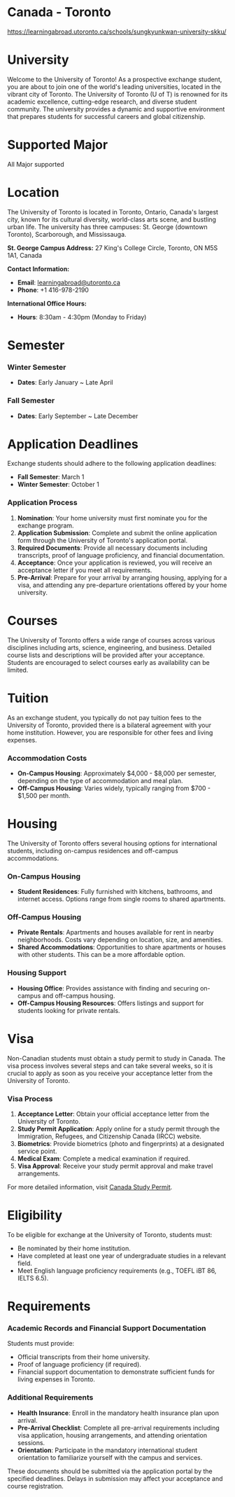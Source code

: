 # Canada - Toronto
https://learningabroad.utoronto.ca/schools/sungkyunkwan-university-skku/

# University

Welcome to the University of Toronto! As a prospective exchange student, you are about to join one of the world's leading universities, located in the vibrant city of Toronto. The University of Toronto (U of T) is renowned for its academic excellence, cutting-edge research, and diverse student community. The university provides a dynamic and supportive environment that prepares students for successful careers and global citizenship.

# Supported Major

All Major supported

# Location

The University of Toronto is located in Toronto, Ontario, Canada's largest city, known for its cultural diversity, world-class arts scene, and bustling urban life. The university has three campuses: St. George (downtown Toronto), Scarborough, and Mississauga.

**St. George Campus Address:**
27 King's College Circle, Toronto, ON M5S 1A1, Canada

**Contact Information:**
- **Email**: learningabroad@utoronto.ca
- **Phone**: +1 416-978-2190

**International Office Hours:**
- **Hours**: 8:30am - 4:30pm (Monday to Friday)

# Semester

### Winter Semester

- **Dates**: Early January ~ Late April

### Fall Semester

- **Dates**: Early September ~ Late December

# Application Deadlines

Exchange students should adhere to the following application deadlines:

- **Fall Semester**: March 1
- **Winter Semester**: October 1

### Application Process

1. **Nomination**: Your home university must first nominate you for the exchange program.
2. **Application Submission**: Complete and submit the online application form through the University of Toronto's application portal.
3. **Required Documents**: Provide all necessary documents including transcripts, proof of language proficiency, and financial documentation.
4. **Acceptance**: Once your application is reviewed, you will receive an acceptance letter if you meet all requirements.
5. **Pre-Arrival**: Prepare for your arrival by arranging housing, applying for a visa, and attending any pre-departure orientations offered by your home university.

# Courses

The University of Toronto offers a wide range of courses across various disciplines including arts, science, engineering, and business. Detailed course lists and descriptions will be provided after your acceptance. Students are encouraged to select courses early as availability can be limited.

# Tuition

As an exchange student, you typically do not pay tuition fees to the University of Toronto, provided there is a bilateral agreement with your home institution. However, you are responsible for other fees and living expenses.

### Accommodation Costs

- **On-Campus Housing**: Approximately $4,000 - $8,000 per semester, depending on the type of accommodation and meal plan.
- **Off-Campus Housing**: Varies widely, typically ranging from $700 - $1,500 per month.

# Housing

The University of Toronto offers several housing options for international students, including on-campus residences and off-campus accommodations.

### On-Campus Housing

- **Student Residences**: Fully furnished with kitchens, bathrooms, and internet access. Options range from single rooms to shared apartments.

### Off-Campus Housing

- **Private Rentals**: Apartments and houses available for rent in nearby neighborhoods. Costs vary depending on location, size, and amenities.
- **Shared Accommodations**: Opportunities to share apartments or houses with other students. This can be a more affordable option.

### Housing Support

- **Housing Office**: Provides assistance with finding and securing on-campus and off-campus housing.
- **Off-Campus Housing Resources**: Offers listings and support for students looking for private rentals.

# Visa

Non-Canadian students must obtain a study permit to study in Canada. The visa process involves several steps and can take several weeks, so it is crucial to apply as soon as you receive your acceptance letter from the University of Toronto.

### Visa Process

1. **Acceptance Letter**: Obtain your official acceptance letter from the University of Toronto.
2. **Study Permit Application**: Apply online for a study permit through the Immigration, Refugees, and Citizenship Canada (IRCC) website.
3. **Biometrics**: Provide biometrics (photo and fingerprints) at a designated service point.
4. **Medical Exam**: Complete a medical examination if required.
5. **Visa Approval**: Receive your study permit approval and make travel arrangements.

For more detailed information, visit [Canada Study Permit](https://www.canada.ca/en/immigration-refugees-citizenship/services/study-canada/study-permit.html).

# Eligibility

To be eligible for exchange at the University of Toronto, students must:

- Be nominated by their home institution.
- Have completed at least one year of undergraduate studies in a relevant field.
- Meet English language proficiency requirements (e.g., TOEFL iBT 86, IELTS 6.5).

# Requirements

### Academic Records and Financial Support Documentation

Students must provide:

- Official transcripts from their home university.
- Proof of language proficiency (if required).
- Financial support documentation to demonstrate sufficient funds for living expenses in Toronto.

### Additional Requirements

- **Health Insurance**: Enroll in the mandatory health insurance plan upon arrival.
- **Pre-Arrival Checklist**: Complete all pre-arrival requirements including visa application, housing arrangements, and attending orientation sessions.
- **Orientation**: Participate in the mandatory international student orientation to familiarize yourself with the campus and services.

These documents should be submitted via the application portal by the specified deadlines. Delays in submission may affect your acceptance and course registration.
